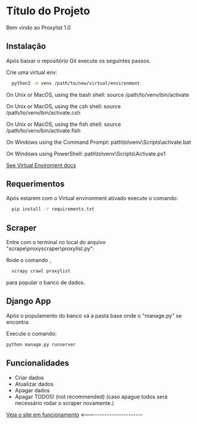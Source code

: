 
# Título do Projeto

Bem vindo ao Proxylist 1.0


## Instalação

Após baixar o repositório Git execute os seguintes passos.

Crie uma virtual env:
```bash
  python3 -m venv /path/to/new/virtual/environment
```
On Unix or MacOS, using the bash shell: source /path/to/venv/bin/activate

On Unix or MacOS, using the csh shell: source /path/to/venv/bin/activate.csh

On Unix or MacOS, using the fish shell: source /path/to/venv/bin/activate.fish

On Windows using the Command Prompt: path\to\venv\Scripts\activate.bat

On Windows using PowerShell: path\to\venv\Scripts\Activate.ps1

[See Virtual Enviroment docs](https://docs.python.org/3/library/venv.html)


## Requerimentos

Após estarem com o Virtual environment ativado execute o comando:
```bash
  pip install -r requirements.txt
```


## Scraper

Entre com o terminal no local do arquivo "scrape\proxyscraper\proxylist.py":

Rode o comando ,
```bash
  scrapy crawl proxylist
```
para popular o banco de dados.


## Django App

Após o populamento do banco vá a pasta base onde o "manage.py" se encontra.

Execute o comando:
```bash
python manage.py runserver 
```



## Funcionalidades

- Criar dados
- Atualizar dados
- Apagar dados
- Apagar TODOS! (not recommended) (caso apague todos será necessário rodar o scraper novamente.)

[Veja o site em funcionamento](https://proxylist.vitorcamilo1.repl.co/) <-----------------------